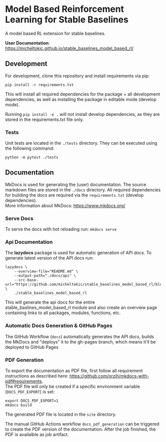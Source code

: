 # Model Based Reinforcement Learning for Stable Baselines
A model based RL extension for stable baselines.

**User Documentation**: https://micheltokic.github.io/stable_baselines_model_based_rl/

## Development
For development, clone this repository and install requirements via pip:
```
pip install -r requirements.txt
```
This will install all required dependencies for the package + all development
dependencies, as well as installing the package in editable mode (develop mode).

Running `pip install -e .` will not install develop dependencies, as they are
stored in the requirements.txt file only.

### Tests
Unit tests are located in the `./tests` directory. They can be executed using
the following command:
```
python -m pytest ./tests
```

## Documentation
MkDocs is used for generating the (user) documentation. The source markdown files
are stored in the `./docs` directory. All required dependencies for building the
docs are required via the `requirements.txt` (develop dependencies).  
More information about MkDocs: https://www.mkdocs.org/

### Serve Docs
To serve the docs with hot reloading run: `mkdocs serve`

### Api Documentation
The **lazydocs** package is used for automatic generation of API docs. To
generate latest version of the API docs run:
```
lazydocs \
    --overview-file="README.md" \
    --output-path="./docs/api" \
    --src-base-url="https://github.com/micheltokic/stable_baselines_model_based_rl/blob/main/" \
    ./stable_baselines_model_based_rl
```
This will generate the api docs for the entire stable_baslines_model_based_rl
module and also create an overview page containing links to all packages, modules,
functions, etc.

### Automatic Docs Generation & GitHub Pages
The GitHub Workflow (`docs`) automatically generates the API docs, builds the MkDocs
and "deploys" it to the gh-pages branch, which means it'll be deployed to GitHub Pages

### PDF Generation
To export the documentation as PDF file, first follow all requirement instructions
as described here: https://github.com/orzih/mkdocs-with-pdf#requirements.  
The PDF file will only be created if a specific environment variable
(`DOCS_PDF_EXPORT`) is set:  
```shell
export DOCS_PDF_EXPORT=1
mkdocs build
```
The generated PDF file is located in the `site` directory.

The manual GitHub Actions workflow `docs_pdf_generation` can be triggered to create the PDF version
of the documentation. After the job finished, the PDF is availalble as job artifact.
